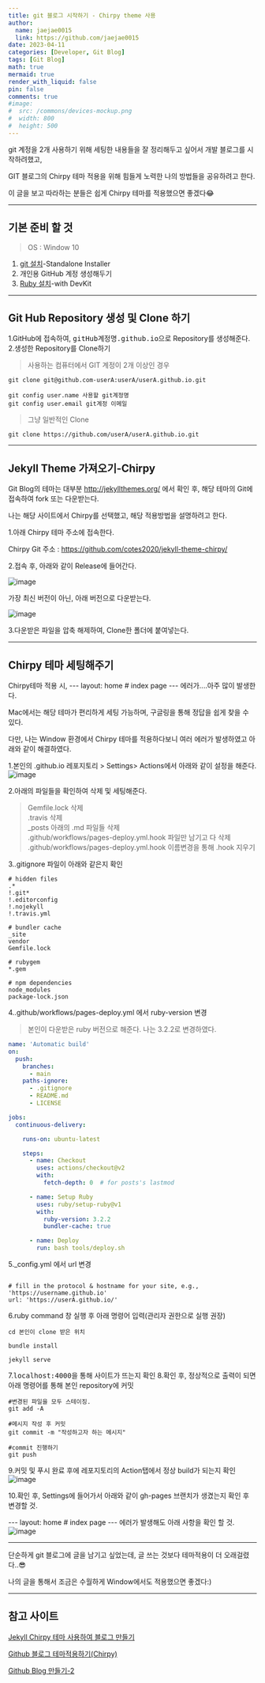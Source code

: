 ```yaml
---
title: git 블로그 시작하기 - Chirpy theme 사용
author:
  name: jaejae0015
  link: https://github.com/jaejae0015
date: 2023-04-11
categories: [Developer, Git Blog]
tags: [Git Blog]
math: true
mermaid: true
render_with_liquid: false
pin: false
comments: true
#image:
#  src: /commons/devices-mockup.png
#  width: 800
#  height: 500
---
```


git 계정을 2개 사용하기 위해 세팅한 내용들을 잘 정리해두고 싶어서 개발 블로그를 시작하려했고, 

GIT 블로그의 Chirpy 테마 적용을 위해 힘들게 노력한 나의 방법들을 공유하려고 한다.

이 글을 보고 따라하는 분들은 쉽게 Chirpy 테마를 적용했으면 좋겠다😂   

---

## 기본 준비 할 것   
> OS : Window 10   
1. <a href="https://git-scm.com/downloads">git 설치</a>-Standalone Installer   
2. 개인용 GitHub 계정 생성해두기   
3. <a href="https://rubyinstaller.org/downloads/">Ruby 설치</a>-with DevKit   

---
## Git Hub Repository 생성 및 Clone 하기   
1.GitHub에 접속하여, <kbd>gitHub계정명.github.io</kbd>으로 Repository를 생성해준다.   
2.생성한 Repository를 Clone하기
  > 사용하는 컴퓨터에서 GIT 계정이 2개 이상인 경우
  >   

  ```console
  git clone git@github.com-userA:userA/userA.github.io.git

  git config user.name 사용할 git계정명
  git config user.email git계정 이메일
  ```   
  > 그냥 일반적인 Clone   
  >   

  ```console
  git clone https://github.com/userA/userA.github.io.git
  ```
---

## Jekyll Theme 가져오기-Chirpy

Git Blog의 테마는 대부분 <a href="http://jekyllthemes.org/">http://jekyllthemes.org/</a> 에서 확인 후,
해당 테마의 Git에 접속하여 fork 또는 다운받는다.

나는 해당 사이트에서 Chirpy를 선택했고, 해당 적용방법을 설명하려고 한다.

1.아래 Chirpy 테마 주소에 접속한다.

Chirpy Git 주소 : <a href="https://github.com/cotes2020/jekyll-theme-chirpy/">https://github.com/cotes2020/jekyll-theme-chirpy/</a>

2.접속 후, 아래와 같이 Release에 들어간다.  

![image](https://user-images.githubusercontent.com/56392513/230857560-1a314994-2735-4310-9a1c-84966142c635.png)

가장 최신 버전이 아닌, 아래 버전으로 다운받는다.  

![image](https://user-images.githubusercontent.com/56392513/230857825-2eb240b6-0a30-45db-9b76-f84889a4c57c.png)

3.다운받은 파일을 압축 해제하여, Clone한 폴더에 붙여넣는다.  

---

## Chirpy 테마 세팅해주기

Chirpy테마 적용 시, --- layout: home # index page --- 에러가....아주 많이 발생한다.

Mac에서는 해당 테마가 편리하게 세팅 가능하며, 구글링을 통해 정답을 쉽게 찾을 수 있다.

다만, 나는 Window 환경에서 Chirpy 테마를 적용하다보니 여러 에러가 발생하였고 아래와 같이 해결하였다.

1.본인의 .github.io 레포지토리 > Settings> Actions에서 아래와 같이 설정을 해준다.
![image](https://user-images.githubusercontent.com/56392513/230860441-dfdd5c08-fb70-4c46-b41b-e4df74541770.png)

2.아래의 파일들을 확인하여 삭제 및 세팅해준다.
> Gemfile.lock 삭제  
> .travis 삭제  
> _posts 아래의 .md 파일들 삭제  
> .github/workflows/pages-deploy.yml.hook 파일만 남기고 다 삭제  
> .github/workflows/pages-deploy.yml.hook 이름변경을 통해 .hook 지우기  

3..gitignore 파일이 아래와 같은지 확인   

```console
# hidden files
.*
!.git*
!.editorconfig
!.nojekyll
!.travis.yml

# bundler cache
_site
vendor
Gemfile.lock

# rubygem
*.gem

# npm dependencies
node_modules
package-lock.json
```

4..github/workflows/pages-deploy.yml 에서 ruby-version 변경
> 본인이 다운받은 ruby 버전으로 해준다. 나는 3.2.2로 변경하였다.   

```yml
name: 'Automatic build'
on:
  push:
    branches:
      - main
    paths-ignore:
      - .gitignore
      - README.md
      - LICENSE

jobs:
  continuous-delivery:

    runs-on: ubuntu-latest

    steps:
      - name: Checkout
        uses: actions/checkout@v2
        with:
          fetch-depth: 0  # for posts's lastmod

      - name: Setup Ruby
        uses: ruby/setup-ruby@v1
        with:
          ruby-version: 3.2.2
          bundler-cache: true

      - name: Deploy
        run: bash tools/deploy.sh

```

5._config.yml 에서 url 변경   

```console

# fill in the protocol & hostname for your site, e.g., 'https://username.github.io'
url: 'https://userA.github.io/'

```

6.ruby command 창 실행 후 아래 명령어 입력(관리자 권한으로 실행 권장)

```console
cd 본인이 clone 받은 위치

bundle install

jekyll serve

```

7.<kbd>localhost:4000</kbd>을 통해 사이트가 뜨는지 확인
8.확인 후, 정상적으로 출력이 되면 아래 명령어를 통해 본인 repository에 커밋

```console
#변경된 파일을 모두 스테이징.
git add -A

#메시지 작성 후 커밋
git commit -m "작성하고자 하는 메시지"

#commit 진행하기
git push

```

9.커밋 및 푸시 완료 후에 레포지토리의 Action탭에서 정상 build가 되는지 확인
![image](https://user-images.githubusercontent.com/56392513/230865137-538b4dd6-a184-413e-a394-ce67699c2071.png)

10.확인 후, Settings에 들어가서 아래와 같이 gh-pages 브랜치가 생겼는지 확인 후 변경할 것.

--- layout: home # index page --- 에러가 발생해도 아래 사항을 확인 할 것.
![image](https://user-images.githubusercontent.com/56392513/230865315-4ebcd844-7ab9-49b2-a9b5-565b9aab0b0e.png)

---

단순하게 git 블로그에 글을 남기고 싶었는데, 글 쓰는 것보다 테마적용이 더 오래걸렸다..😎

나의 글을 통해서 조금은 수월하게 Window에서도 적용했으면 좋겠다:)

---

## 참고 사이트
<a href="https://www.irgroup.org/posts/jekyll-chirpy/" target="_blank" rel="noreferrer noopener">Jekyll Chirpy 테마 사용하여 블로그 만들기</a>

<a href="https://seong6496.tistory.com/267" target="_blank" rel="noreferrer noopener">Github 블로그 테마적용하기(Chirpy)</a>

<a href="https://velog.io/@hashnsalt/Github-Blog-%EB%A7%8C%EB%93%A4%EA%B8%B0-2" target="_blank" rel="noreferrer noopener">Github Blog 만들기-2</a>

